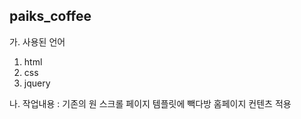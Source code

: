 ## paiks_coffee

가. 사용된 언어
1. html 
2. css 
3. jquery

나. 작업내용 : 기존의 원 스크롤 페이지 템플릿에 빽다방 홈페이지 컨텐츠 적용
